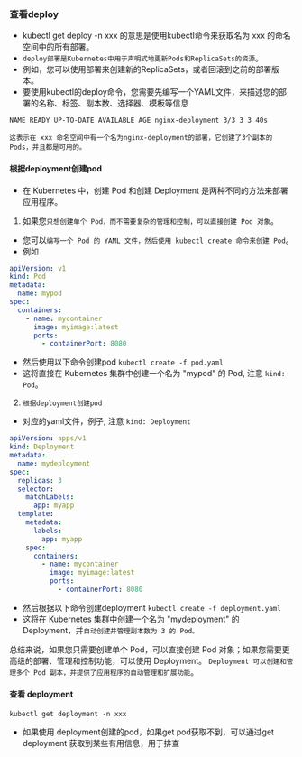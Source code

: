 ### 查看deploy
* kubectl get deploy -n xxx 的意思是使用kubectl命令来获取名为 xxx 的命名空间中的所有部署。
* `deploy部署是Kubernetes中用于声明式地更新Pods和ReplicaSets的资源`。
* 例如，您可以使用部署来创建新的ReplicaSets，或者回滚到之前的部署版本。
* 要使用kubectl的deploy命令，您需要先编写一个YAML文件，来描述您的部署的名称、标签、副本数、选择器、模板等信息

```text
NAME READY UP-TO-DATE AVAILABLE AGE nginx-deployment 3/3 3 3 40s

这表示在 xxx 命名空间中有一个名为nginx-deployment的部署，它创建了3个副本的Pods，并且都是可用的。
```

#### 根据deployment创建pod
* 在 Kubernetes 中，创建 Pod 和创建 Deployment 是两种不同的方法来部署应用程序。

1. 如果您`只想创建单个 Pod，而不需要复杂的管理和控制，可以直接创建 Pod 对象`。
* 您可以`编写一个 Pod 的 YAML 文件，然后使用 kubectl create 命令来创建 Pod`。
* 例如
```yaml
apiVersion: v1
kind: Pod
metadata:
  name: mypod
spec:
  containers:
    - name: mycontainer
      image: myimage:latest
      ports:
        - containerPort: 8080

```
* 然后使用以下命令创建pod `kubectl create -f pod.yaml`
* 这将直接在 Kubernetes 集群中创建一个名为 "mypod" 的 Pod, 注意 `kind: Pod`。


2. `根据deployment创建pod`
* 对应的yaml文件，例子, 注意 `kind: Deployment`
```yaml
apiVersion: apps/v1
kind: Deployment
metadata:
  name: mydeployment
spec:
  replicas: 3
  selector:
    matchLabels:
      app: myapp
  template:
    metadata:
      labels:
        app: myapp
    spec:
      containers:
        - name: mycontainer
          image: myimage:latest
          ports:
            - containerPort: 8080
```
* 然后根据以下命令创建deployment `kubectl create -f deployment.yaml`
* 这将在 Kubernetes 集群中创建一个名为 "mydeployment" 的 Deployment，并`自动创建并管理副本数为 3 的 Pod。`

总结来说，如果您只需要创建单个 Pod，可以直接创建 Pod 对象；如果您需要更高级的部署、管理和控制功能，可以使用 Deployment。
`Deployment 可以创建和管理多个 Pod 副本，并提供了应用程序的自动管理和扩展功能`。

#### 查看 deployment
`kubectl get deployment -n xxx` 
* 如果使用 deployment创建的pod，如果get pod获取不到，可以通过get deployment 获取到某些有用信息，用于排查



